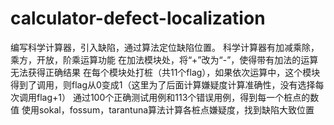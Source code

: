 # calculator-defect-localization
编写科学计算器，引入缺陷，通过算法定位缺陷位置。
科学计算器有加减乘除，乘方，开放，阶乘运算功能
在加法模块处，将“+”改为“-”，使得带有加法的运算无法获得正确结果
在每个模块处打桩（共11个flag），如果依次运算中，这个模块得到了调用，则flag从0变成1（这里为了后面计算嫌疑度计算准确性，没有选择每次调用flag+1）
通过100个正确测试用例和113个错误用例，得到每一个桩点的数值
使用sokal，fossum，tarantuna算法计算各桩点嫌疑度，找到缺陷大致位置
